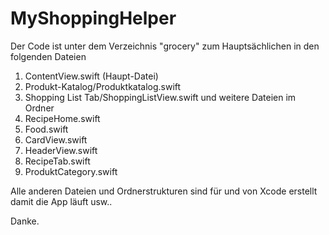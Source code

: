 # MyShoppingHelper

Der Code ist unter dem Verzeichnis "grocery" zum Hauptsächlichen in den folgenden Dateien

1. ContentView.swift (Haupt-Datei)
2. Produkt-Katalog/Produktkatalog.swift
3. Shopping List Tab/ShoppingListView.swift und weitere Dateien im Ordner
3. RecipeHome.swift
4. Food.swift
5. CardView.swift
6. HeaderView.swift
7. RecipeTab.swift
8. ProduktCategory.swift


Alle anderen Dateien und Ordnerstrukturen sind für und von Xcode erstellt damit die App läuft usw.. 


Danke.
